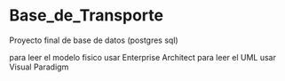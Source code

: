 # Base_de_Transporte
Proyecto final de base de datos (postgres sql)

para  leer el modelo fisico usar Enterprise Architect
para leer el UML usar Visual Paradigm
